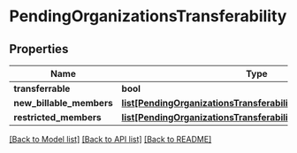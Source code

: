 # PendingOrganizationsTransferability

## Properties
Name | Type | Description | Notes
------------ | ------------- | ------------- | -------------
**transferrable** | **bool** |  | [optional] 
**new_billable_members** | [**list[PendingOrganizationsTransferabilityNewBillableMembers]**](PendingOrganizationsTransferabilityNewBillableMembers.md) |  | [optional] 
**restricted_members** | [**list[PendingOrganizationsTransferabilityNewBillableMembers]**](PendingOrganizationsTransferabilityNewBillableMembers.md) |  | [optional] 

[[Back to Model list]](../README.md#documentation-for-models) [[Back to API list]](../README.md#documentation-for-api-endpoints) [[Back to README]](../README.md)

